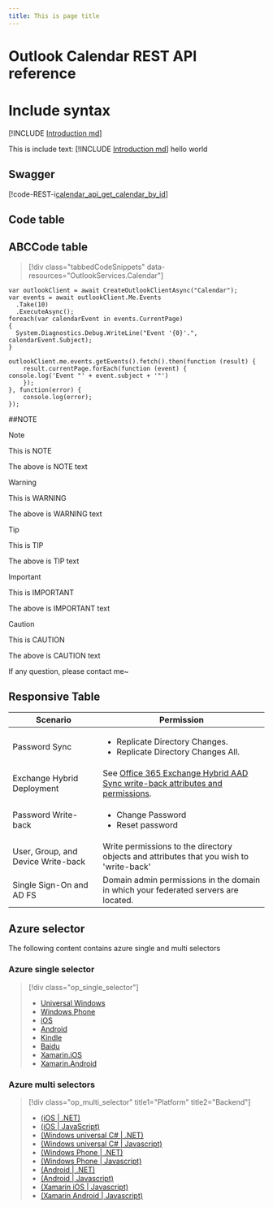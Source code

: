 ```yaml
---
title: This is page title
---
```


# Outlook Calendar REST API reference

# Include syntax
[!INCLUDE [Introduction md](introduction.md)]

This is include text: [!INCLUDE [Introduction md](introduction.md)] hello world

## <a id="Swagger"> </a> Swagger


[!code-REST-i[calendar_api_get_calendar_by_id](trydata/calendar_api_get_calendar_by_id.json)]

## <a id="Code_table"> </a>Code table

## <a id="ABCCodefasdfasdf_table" />ABCCode table

> [!div class="tabbedCodeSnippets" data-resources="OutlookServices.Calendar"]
```cs-i
var outlookClient = await CreateOutlookClientAsync("Calendar");
var events = await outlookClient.Me.Events
  .Take(10)
  .ExecuteAsync();
foreach(var calendarEvent in events.CurrentPage)
{
  System.Diagnostics.Debug.WriteLine("Event '{0}'.", calendarEvent.Subject);
}
```
```javascript-i
outlookClient.me.events.getEvents().fetch().then(function (result) {
    result.currentPage.forEach(function (event) {
console.log('Event "' + event.subject + '"')
    });
}, function(error) {
    console.log(error);
});
```

##NOTE
> [!NOTE]
> This is NOTE

The above is NOTE text

> [!WARNING]
> This is WARNING

The above is WARNING text

> [!TIP]
> This is TIP

The above is TIP text

> [!IMPORTANT]
> This is IMPORTANT

The above is IMPORTANT text

> [!CAUTION]
> This is CAUTION

The above is CAUTION text

If any question, please contact me~

## <a> </a>Responsive Table
Scenario  |Permission
------------- | ------------- |
Password Sync| <ul><li>Replicate Directory Changes.</li>  <li>Replicate Directory Changes All.</li></ul>
Exchange Hybrid Deployment|See [Office 365 Exchange Hybrid AAD Sync write-back attributes and permissions](https://msdn.microsoft.com/library/azure/dn757602.aspx#exchange).
Password Write-back | <ul><li>Change Password</li><li>Reset password</li></ul>
User, Group, and Device Write-back|Write permissions to the directory objects and attributes that you wish to 'write-back'
Single Sign-On and AD FS| Domain admin permissions in the domain in which your federated servers are located. 

## Azure selector
The following content contains azure single and multi selectors
### Azure single selector
> [!div class="op_single_selector"]
> * [Universal Windows](../articles/notification-hubs-windows-store-dotnet-get-started/.md)
> * [Windows Phone](../articles/notification-hubs-windows-phone-get-started/.md)
> * [iOS](../articles/notification-hubs-ios-get-started/.md)
> * [Android](../articles/notification-hubs-android-get-started/.md)
> * [Kindle](../articles/notification-hubs-kindle-get-started/.md)
> * [Baidu](../articles/notification-hubs-baidu-get-started/.md)
> * [Xamarin.iOS](../articles/partner-xamarin-notification-hubs-ios-get-started/.md)
> * [Xamarin.Android](../articles/partner-xamarin-notification-hubs-android-get-started/.md)
> 
> 

### Azure multi selectors
> [!div class="op_multi_selector" title1="Platform" title2="Backend"]
> * [(iOS | .NET)](./mobile-services-dotnet-backend-ios-get-started-push.md)
> * [(iOS | JavaScript)](./mobile-services-javascript-backend-ios-get-started-push.md)
> * [(Windows universal C# | .NET)](./mobile-services-dotnet-backend-windows-universal-dotnet-get-started-push.md)
> * [(Windows universal C# | Javascript)](./mobile-services-javascript-backend-windows-universal-dotnet-get-started-push.md)
> * [(Windows Phone | .NET)](./mobile-services-dotnet-backend-windows-phone-get-started-push.md)
> * [(Windows Phone | Javascript)](./mobile-services-javascript-backend-windows-phone-get-started-push.md)
> * [(Android | .NET)](./mobile-services-dotnet-backend-android-get-started-push.md)
> * [(Android | Javascript)](./mobile-services-javascript-backend-android-get-started-push.md)
> * [(Xamarin iOS | Javascript)](./partner-xamarin-mobile-services-ios-get-started-push.md)
> * [(Xamarin Android | Javascript)](./partner-xamarin-mobile-services-android-get-started-push.md)
> 
> 
